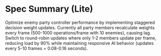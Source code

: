 # Spec Summary (Lite)

Optimize enemy party controller performance by implementing staggered decision weight updates. Currently all party members recalculate weights every frame (500-1000 operations/frame with 10 enemies), causing lag. Switch to round-robin updates where only 1-2 members update per frame, reducing load by 90% while maintaining responsive AI behavior (updates every 5-10 frames = 0.08-0.16 seconds).
